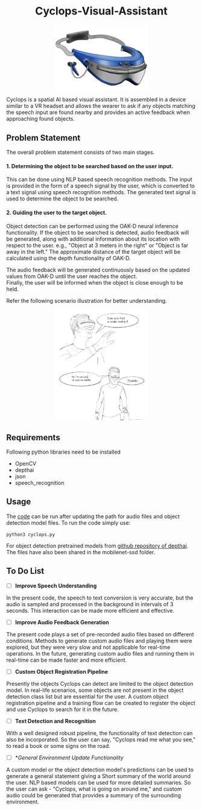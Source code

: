 <h1 align="center">
  Cyclops-Visual-Assistant
</h1>

<p align="center">
  <img width="250" src="images/logo.jpg">
</p>

Cyclops is a spatial AI based visual assistant. It is assembled in a device similar to a VR headset and allows the wearer to ask if any objects matching the speech input are found nearby and provides an active feedback when approaching found objects.

## Problem Statement
The overall problem statement consists of two main stages.

#### 1. Determining the object to be searched based on the user input.
 
  This can be done using NLP based speech recognition methods. The input is provided in the form of a speech signal by the user, which is converted to a text signal using speech recognition methods. The generated text signal is used to determine the object to be searched.
    
#### 2. Guiding the user to the target object.
    
Object detection can be performed using the OAK-D neural inference functionality. If the object to be searched is detected, audio feedback will be generated, along with additional information about its location with respect to the user. e.g., "Object at 3 meters in the right" or "Object is far away in the left." The approximate distance of the target object will be calculated using the depth functionality of OAK-D. 
    
The audio feedback will be generated continuously based on the updated values from OAK-D until the user reaches the object.    
Finally, the user will be informed when the object is close enough to be held.

Refer the following scenario illustration for better understanding.

<p align="center">
  <img width="250" src="images/illustrations.png">
</p>


## Requirements

Following python libraries need to be installed

* OpenCV
* depthai
* json
* speech_recognition

## Usage

The [code]("cyclops_code/cyclops.py") can be run after updating the path for audio files and object detection model files. To run the code simply use:

```shell
python3 cyclops.py
```

For object detection pretrained models from [github repository of depthai](https://github.com/luxonis/depthai/blob/master/resources/nn/mobilenet-ssd/mobilenet-ssd.json#L22). The files have also been shared in the mobilenet-ssd folder.

## To Do List

- [ ] **Improve Speech Understanding**

In the present code, the speech to text conversion is very accurate, but the audio is sampled and processed in the background in intervals of 3 seconds. This interaction can be made more efficient and effective.

- [ ] **Improve Audio Feedback Generation**

The present code plays a set of pre-recorded audio files based on different conditions. Methods to generate custom audio files and playing them were explored, but they were very slow and not applicable for real-time operations. In the future, generating custom audio files and running them in real-time can be made faster and more efficient.

- [ ] **Custom Object Registration Pipeline**

Presently the objects Cyclops can detect are limited to the object detection model. In real-life scenarios, some objects are not present in the object detection class list but are essential for the user. A custom object registration pipeline and a training flow can be created to register the object and use Cyclops to search for it in the future.

- [ ] **Text Detection and Recognition**

With a well designed robust pipeline, the functionality of text detection can also be incorporated. So the user can say, "Cyclops read me what you see," to read a book or some signs on the road.

- [ ] **General Environment Update Functionality*

A custom model or the object detection model's predictions can be used to generate a general statement giving a Short summary of the world around the user. NLP based models can be used for more detailed summaries. So the user can ask - "Cyclops, what is going on around me," and custom audio could be generated that provides a summary of the surrounding environment.



